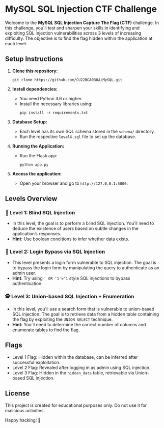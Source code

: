# MySQL SQL Injection CTF Challenge

Welcome to the **MySQL SQL Injection Capture The Flag (CTF)** challenge. In this challenge, you'll test and sharpen your skills in identifying and exploiting SQL injection vulnerabilities across 3 levels of increasing difficulty. The objective is to find the flag hidden within the application at each level.

## Setup Instructions

1. **Clone this repository:**
    ```
    git clone https://github.com/CU22BCA030A/MySQL.git
    ```

2. **Install dependencies:**
    - You need Python 3.6 or higher.
    - Install the necessary libraries using:
      ```
      pip install -r requirements.txt
      ```

3. **Database Setup:**
    - Each level has its own SQL schema stored in the `schema/` directory.
    - Run the respective `levelX.sql` file to set up the database.

4. **Running the Application:**
    - Run the Flask app:
      ```
      python app.py
      ```

5. **Access the application:**
    - Open your browser and go to `http://127.0.0.1:5000`.

## Levels Overview

### 🔎 **Level 1: Blind SQL Injection**
- In this level, the goal is to perform a blind SQL injection. You'll need to deduce the existence of users based on subtle changes in the application’s responses. 
- **Hint:** Use boolean conditions to infer whether data exists.

### 🔐 **Level 2: Login Bypass via SQL Injection**
- This level presents a login form vulnerable to SQL injection. The goal is to bypass the login form by manipulating the query to authenticate as an admin user.
- **Hint:** Try using `' OR '1'='1` style SQL injections to bypass authentication.

### 🕵️ **Level 3: Union-based SQL Injection + Enumeration**
- In this level, you'll use a search form that is vulnerable to union-based SQL injection. The goal is to retrieve data from a hidden table containing the flag by exploiting the `UNION SELECT` technique.
- **Hint:** You'll need to determine the correct number of columns and enumerate tables to find the flag.

## Flags

- Level 1 Flag: Hidden within the database, can be inferred after successful exploitation.
- Level 2 Flag: Revealed after logging in as admin using SQL injection.
- Level 3 Flag: Hidden in the `hidden_data` table, retrievable via Union-based SQL injection.

## License

This project is created for educational purposes only. Do not use it for malicious activities.

Happy hacking! 🎯

